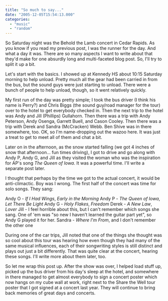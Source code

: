 ```yaml
---
title: "So much to say..."
date: "2005-12-05T15:54:13.000"
categories: 
  - "music"
  - "random"
---
```


So Saturday night was the Behold the Lamb concert in Cedar Rapids. As you know if you read my previous post, I was the runner for the day. And what a day it was. There are so many aspects I want to write about that they'd make for one absurdly long and multi-faceted blog post. So, I'll try to split it up a bit.

Let's start with the basics. I showed up at Kennedy HS about 10:15 Saturday morning to help unload. Pretty much all the gear had been carried in from the bus, but the sound guys were just starting to unload. There were a bunch of people to help unload, though, so it went relatively quickly.

My first run of the day was pretty simple; I took the bus driver (I think his name is Perry?) and Chris Biggs (the sound guy/road manager for the tour) over to the hotel to get everybody checked in. Then the next trip to the hotel was Andy and Jill (Phillips) Gullahorn. Then there was a trip with Andy Peterson, Andy Osenga, Garrett Buell, and Cason Cooley. Then there was a trip with Derek and Sandra (McCracken) Webb. Ben Shive was in there somewhere, too. OK, so I'm name-dropping out the wazoo here. It was just a treat to get to meet all of them and chat a bit.

Later on in the afternoon, as the snow started falling (we got 4 inches of snow that afternoon... fun times driving), I got to drive and go along with Andy P, Andy G, and Jill as they visited the woman who was the inspiration for AP's song _The Queen of Iowa_. It was a powerful time. I'll write a separate post later.

I thought that perhaps by the time we got to the actual concert, it would be anti-climactic. Boy was I wrong. The first half of the concert was time for solo songs. They sang:

Andy O - _If I Had Wings_, _Early in the Morning_ Andy P - _The Queen of Iowa_, _Let There Be Light_ Andy G - _Holy Flakes_, _Freedom_ Derek - _A New Law_, _Lover_ Jill - I feel horrible about this, but I can't remember which songs she sang. One of 'em was "so new I haven't learned the guitar part yet", so Andy G played it for her. Sandra - _Where I'm From_, and I don't remember the other one

During one of the car trips, Jill noted that one of the things she thought was so cool about this tour was hearing how even though they had many of the same musical influences, each of their songwriting styles is still distinct and plays out just a bit differently. That was quite clear at the concert, hearing these songs. I'll write more about them later, too.

So let me wrap this post up. After the show was over, I helped load stuff up, picked up the bus driver from his day's sleep at the hotel, and somewhere in there managed to get almost everybody to sign a concert poster which now hangs on my cube wall at work, right next to the Share the Well tour poster that I got signed at a concert last year. They will continue to bring back memories of great days and concerts.
